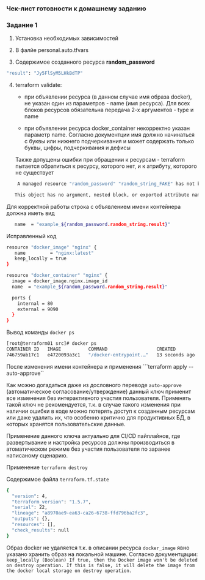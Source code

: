 ### Чек-лист готовности к домашнему заданию

[](img/HW01_Checklist.png)



### Задание 1

1. Установка необходимых  зависимостей
    [](img/HW01_Requirements.png)

2. В фалйе personal.auto.tfvars

3. Содержимое созданного ресурса **random_password**

    [](img/HW01_Random_pass.png)

```bash
"result": "Jy5FlSyM5LHkBdTP"
```

4. terraform validate:
   - при объявлении  ресурса (в данном  случае имя образа  docker),  не указан один из        параметров - name (имя ресурса). Для всех  блоков  ресурсов обязательна передача 2-х  аргументов  -  type   и  name
   
   - при объявлении  ресурса docker_container некорректно указан параметр name. Согласно документции имя  должно начинаться с буквы или нижнего  подчеркивания и может содержать только буквы, цифры,  подчеркивания и дефисы


   Также допущены ошибки при обращении к ресурсам  - terraform  пытается обратиться к ресурсу,  которого нет,  и к атрибуту,  которого не существует

```bash
    A managed resource "random_password" "random_string_FAKE" has not been declared in the root module. 
```

```bash
   This object has no argument, nested block, or exported attribute named "resulT"
``` 
   
   Для корректной работы строка с объявлением имени контейнера  должна иметь  вид

```bash
   name  = "example_${random_password.random_string.result}"
```

   Исправленный код 

```bash 
resource "docker_image" "nginx" {
   name         = "nginx:latest"
   keep_locally = true
}

resource "docker_container" "nginx" {
  image = docker_image.nginx.image_id
  name  = "example_${random_password.random_string.result}"

  ports {
    internal = 80
    external = 9090
  }
}
```

Вывод  команды  ```docker ps```

[](img/HW01_Docker_ps.png)

```bash
[root@terraform01 src]# docker ps
CONTAINER ID   IMAGE          COMMAND                  CREATED          STATUS          PORTS                  NAMES
746759ab17c1   e4720093a3c1   "/docker-entrypoint.…"   13 seconds ago   Up 12 seconds   0.0.0.0:9090->80/tcp   example_Jy5FlSyM5LHkBdTP
```

После изменения имени  контейнера  и применения  ```terraform apply --auto-approve``

[](img/HW01_Docker_ps_approve.png)

Как можно догадаться даже из  дословного  переводе ```auto-approve``` (автоматическое согласование/утверждение) данный ключ применит все изменения без  интерактивного  участия  пользователя. Применять такой ключ не рекомендуется, т.к. в случае такого изменения  при наличии ошибки в коде  можно потерять доступ к созданным ресурсам или даже удалить  их, что особенно критично для продуктивных БД, в которых хранятся пользовательские данные.
    
Применение данного  ключа актуально  для  CI/CD пайплайнов,  где развертывание  и настройка ресурсов должны производиться в атоматическом режиме без  участия пользователя по заранее написаному  сценарию. 

Применение ```terraform destroy```

Содержимое файла ```terraform.tf.state```
```bash
{
  "version": 4,
  "terraform_version": "1.5.7",
  "serial": 22,
  "lineage": "a8970ae9-ea63-ca26-6738-ffd796ba2fc3",
  "outputs": {},
  "resources": [],
  "check_results": null
}
```

Образ  docker не удаляется т.к. в описании  ресурса ```docker_image``` явно  указано хранить образ на локальной машине. Согласно  документцации:
```    keep_locally (Boolean) If true, then the Docker image won't be deleted on destroy operation. If this is false, it will delete the image from the docker local storage on destroy operation.```